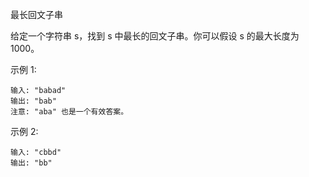 最长回文子串

给定一个字符串 s，找到 s 中最长的回文子串。你可以假设 s 的最大长度为 1000。

示例 1:
```
输入: "babad"
输出: "bab"
注意: "aba" 也是一个有效答案。
```

示例 2:
```
输入: "cbbd"
输出: "bb"
```
